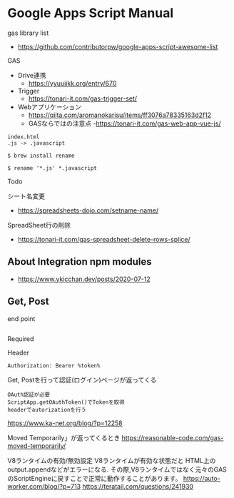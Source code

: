 # Google Apps Script Manual

gas library list

- https://github.com/contributorpw/google-apps-script-awesome-list

GAS

- Drive連携
  - https://yyuuiikk.org/entry/670
- Trigger
  - https://tonari-it.com/gas-trigger-set/
- Webアプリケーション
  - https://qiita.com/aromanokarisu/items/ff3076a78335163d2f12
  - GASならではの注意点
    -https://tonari-it.com/gas-web-app-vue-js/

```
index.html
.js -> .javascript

$ brew install rename

$ rename '*.js' *.javascript
```


Todo

シート名変更
- https://spreadsheets-dojo.com/setname-name/

SpreadSheet行の削除
- https://tonari-it.com/gas-spreadsheet-delete-rows-splice/


## About Integration npm modules

- https://www.ykicchan.dev/posts/2020-07-12

## Get, Post

end point
```

```

Required

Header
```
Authorization: Bearer %token%
```

Get, Postを行って認証(ログイン)ページが返ってくる
```
OAuth認証が必要
ScriptApp.getOAuthToken()でTokenを取得
headerでautorizationを行う
```
https://www.ka-net.org/blog/?p=12258


Moved Temporarily」が返ってくるとき
https://reasonable-code.com/gas-moved-temporarily/

V8ランタイムの有効/無効設定
V8ランタイムが有効な状態だと HTML上のoutput.appendなどがエラーになる.
その際,V8ランタイムではなく元々のGASのScriptEngineに戻すことで正常に動作することがあります。
https://auto-worker.com/blog/?p=713
https://teratail.com/questions/241930
